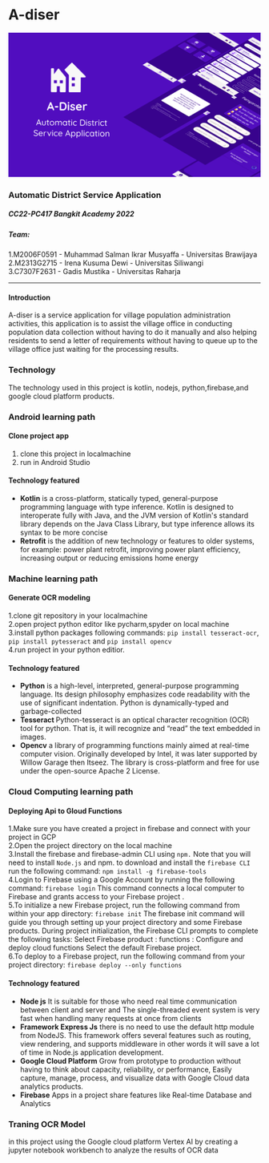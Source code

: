 # A-diser
![cover](cover.png)
### Automatic District Service Application
##### CC22-PC417 Bangkit Academy 2022
##### Team: 
1.M2006F0591 - Muhammad Salman Ikrar Musyaffa - Universitas Brawijaya <br>
2.M2313G2715 - Irena Kusuma Dewi - Universitas Siliwangi <br>
3.C7307F2631 - Gadis Mustika  - Universitas Raharja<br>

***
#### Introduction 
A-diser is a service application for village population administration activities, this application is to assist the village office in conducting population data collection without having to do it manually and also helping residents to send a letter of requirements without having to queue up to the village office just waiting for the processing results.

### Technology 
The technology used in this project is kotlin, nodejs, python,firebase,and google cloud platform products.

### Android learning path
#### Clone project app
1. clone this project in localmachine
2. run in Android Studio

#### Technology featured
<ul>
<li> <b>Kotlin</b> is a cross-platform, statically typed, general-purpose programming language with type inference. Kotlin is designed to interoperate fully with Java, and the JVM version of Kotlin's standard library depends on the Java Class Library, but type inference allows its syntax to be more concise
<li> <b> Retrofit</b> is the addition of new technology or features to older systems, for example: power plant retrofit, improving power plant efficiency, increasing output or reducing emissions home energy
</ul>

### Machine learning path
#### Generate OCR modeling 
  1.clone git repository in your localmachine<br>
  2.open project python editor like pycharm,spyder on local machine <br>
  3.install python packages following commands: `pip install tesseract-ocr`, `pip install pytesseract` and `pip install opencv`  <br>
  4.run project in your python editior.

#### Technology featured
<ul>
  <li> <b>Python</b> is a high-level, interpreted, general-purpose programming language. Its design philosophy emphasizes code readability with the use of significant indentation. Python is dynamically-typed and garbage-collected
  <li> <b>Tesseract </b> Python-tesseract is an optical character recognition (OCR) tool for python. That is, it will recognize and “read” the text embedded in images.
  <li> <b>Opencv</b>  a library of programming functions mainly aimed at real-time computer vision. Originally developed by Intel, it was later supported by Willow Garage then Itseez. The library is cross-platform and free for use under the open-source Apache 2 License.
</ul>

### Cloud Computing learning path
#### Deploying Api to Gloud Functions
1.Make sure you have created a project in firebase and connect with your project in GCP <br>
2.Open the project directory on the local machine <br>
3.Install the firebase and firebase-admin CLI using `npm.` Note that you will need to install `Node.js` and npm. to download and install the `firebase CLI`
  <br> run the following command: `npm install -g firebase-tools` <br>
4.Login to Firebase using a Google Account by running the following command: `firebase login` This command connects a local computer to Firebase and grants access to your Firebase project . <br>
  5.To initialize a new Firebase project, run the following command from within your app directory: `firebase init` The firebase init command will guide you through setting up your project directory and some Firebase products. During project initialization, the Firebase CLI prompts to complete the following tasks: Select Firebase product : functions : Configure and deploy cloud functions Select the default Firebase project. <br>
  6.To deploy to a Firebase project, run the following command from your project directory: `firebase deploy --only functions`

#### Technology featured
<ul>
<li> <b>Node js</b> It is suitable for those who need real time communication between client and server and The single-threaded event system is very fast when handling many requests at once from clients
<li> <b>Framework Express Js</b> there is no need to use the default http module from NodeJS. This framework offers several features such as routing, view rendering, and supports middleware in other words it will save a lot of time in Node.js application development.
<li><b>Google Cloud Platform</b> Grow from prototype to production without having to think about capacity, reliability, or performance, Easily capture, manage, process, and visualize data with Google Cloud data analytics products.
<li> <b>Firebase</b> Apps in a project share features like Real-time Database and Analytics
</ul>

### Traning OCR Model
in this project using the Google cloud platform Vertex AI by creating a jupyter notebook workbench to analyze the results of OCR data